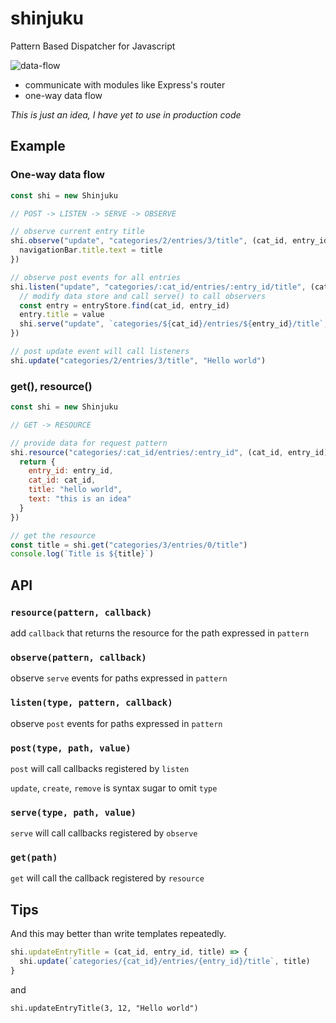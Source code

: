 # shinjuku

Pattern Based Dispatcher for Javascript

![data-flow](https://cloud.githubusercontent.com/assets/5355966/15634596/f50ed908-2602-11e6-8fc9-caed613bba40.png)

- communicate with modules like Express's router
- one-way data flow

*This is just an idea, I have yet to use in production code*

## Example

### One-way data flow

```js
const shi = new Shinjuku

// POST -> LISTEN -> SERVE -> OBSERVE

// observe current entry title
shi.observe("update", "categories/2/entries/3/title", (cat_id, entry_id, title) => {
  navigationBar.title.text = title
})

// observe post events for all entries
shi.listen("update", "categories/:cat_id/entries/:entry_id/title", (cat_id, entry_id, value) => {
  // modify data store and call serve() to call observers
  const entry = entryStore.find(cat_id, entry_id)
  entry.title = value
  shi.serve("update", `categories/${cat_id}/entries/${entry_id}/title`, value)
})

// post update event will call listeners
shi.update("categories/2/entries/3/title", "Hello world")
```

### get(), resource()

```js
const shi = new Shinjuku

// GET -> RESOURCE

// provide data for request pattern
shi.resource("categories/:cat_id/entries/:entry_id", (cat_id, entry_id) => {
  return {
    entry_id: entry_id,
    cat_id: cat_id,
    title: "hello world",
    text: "this is an idea"
  }
})

// get the resource
const title = shi.get("categories/3/entries/0/title")
console.log(`Title is ${title}`)
```

## API

### `resource(pattern, callback)`

add `callback` that returns the resource for the path expressed in `pattern`

### `observe(pattern, callback)`

observe `serve` events for paths expressed in `pattern`

### `listen(type, pattern, callback)`

observe `post` events for paths expressed in `pattern` 

### `post(type, path, value)`

`post` will call callbacks registered by `listen`

`update`, `create`, `remove` is syntax sugar to omit `type`

### `serve(type, path, value)`

`serve` will call callbacks registered by `observe`

### `get(path)`

`get` will call the callback registered by `resource`

## Tips

And this may better than write templates repeatedly.

```js
shi.updateEntryTitle = (cat_id, entry_id, title) => {
  shi.update(`categories/{cat_id}/entries/{entry_id}/title`, title)
}
```

and

```
shi.updateEntryTitle(3, 12, "Hello world")
```
